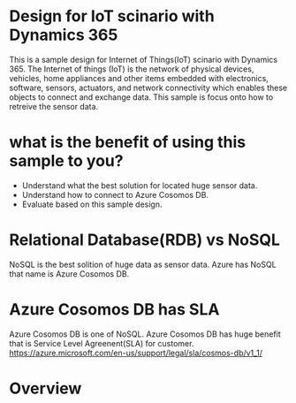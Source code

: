 # Design for IoT scinario with Dynamics 365
This is a sample design for Internet of Things(IoT) scinario with Dynamics 365.
The Internet of things (IoT) is the network of physical devices, vehicles, home appliances and other items embedded with electronics, software, sensors, actuators, and network connectivity which enables these objects to connect and exchange data. This sample is focus onto how to retreive the sensor data.

# what is the benefit of using this sample to you?

- Understand what the best solution for located huge sensor data.
- Understand how to connect to Azure Cosomos DB.
- Evaluate based on this sample design.

# Relational Database(RDB) vs NoSQL

NoSQL is the best solition of huge data as sensor data. 
Azure has NoSQL that name is Azure Cosomos DB.

# Azure Cosomos DB has SLA

Azure Cosomos DB is one of NoSQL. Azure Cosomos DB has huge benefit that is Service Level Agreenent(SLA) for customer.
https://azure.microsoft.com/en-us/support/legal/sla/cosmos-db/v1_1/

# Overview



